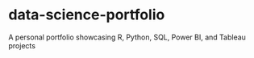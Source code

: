 # data-science-portfolio
A personal portfolio showcasing R, Python, SQL, Power BI, and Tableau projects
